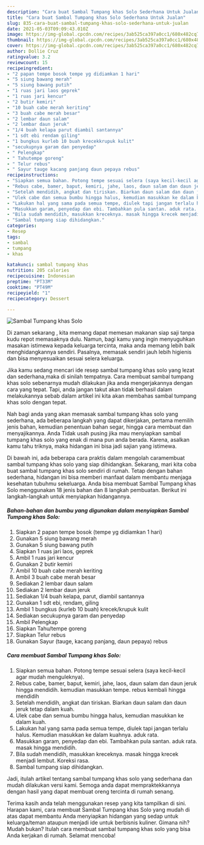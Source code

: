 ```yaml
---
description: "Cara buat Sambal Tumpang khas Solo Sederhana Untuk Jualan"
title: "Cara buat Sambal Tumpang khas Solo Sederhana Untuk Jualan"
slug: 835-cara-buat-sambal-tumpang-khas-solo-sederhana-untuk-jualan
date: 2021-05-03T09:09:43.010Z
image: https://img-global.cpcdn.com/recipes/3ab525ca397a0cc1/680x482cq70/sambal-tumpang-khas-solo-foto-resep-utama.jpg
thumbnail: https://img-global.cpcdn.com/recipes/3ab525ca397a0cc1/680x482cq70/sambal-tumpang-khas-solo-foto-resep-utama.jpg
cover: https://img-global.cpcdn.com/recipes/3ab525ca397a0cc1/680x482cq70/sambal-tumpang-khas-solo-foto-resep-utama.jpg
author: Dollie Cruz
ratingvalue: 3.2
reviewcount: 15
recipeingredient:
- "2 papan tempe bosok tempe yg didiamkan 1 hari"
- "5 siung bawang merah"
- "5 siung bawang putih"
- "1 ruas jari laos geprek"
- "1 ruas jari kencur"
- "2 butir kemiri"
- "10 buah cabe merah keriting"
- "3 buah cabe merah besar"
- "2 lembar daun salam"
- "2 lembar daun jeruk"
- "1/4 buah kelapa parut diambil santannya"
- "1 sdt ebi rendam giling"
- "1 bungkus kurleb 10 buah krecekkrupuk kulit"
- "secukupnya garam dan penyedap"
- " Pelengkap"
- " Tahutempe goreng"
- " Telur rebus"
- " Sayur tauge kacang panjang daun pepaya rebus"
recipeinstructions:
- "Siapkan semua bahan. Potong tempe sesuai selera (saya kecil-kecil agar mudah menguleknya)."
- "Rebus cabe, bamer, baput, kemiri, jahe, laos, daun salam dan daun jeruk hingga mendidih. kemudian masukkan tempe. rebus kembali hingga mendidih"
- "Setelah mendidih, angkat dan tiriskan. Biarkan daun salam dan daun jeruk tetap dalam kuah."
- "Ulek cabe dan semua bumbu hingga halus, kemudian masukkan ke dalam kuah."
- "Lakukan hal yang sama pada semua tempe, diulek tapi jangan terlalu halus. Kemudian masukkan ke dalam kuahnya. aduk rata."
- "Masukkan garam, penyedap dan ebi. Tambahkan pula santan. aduk rata. masak hingga mendidih."
- "Bila sudah mendidih, masukkan kreceknya. masak hingga krecek menjadi lembut. Koreksi rasa."
- "Sambal tumpang siap dihidangkan."
categories:
- Resep
tags:
- sambal
- tumpang
- khas

katakunci: sambal tumpang khas 
nutrition: 205 calories
recipecuisine: Indonesian
preptime: "PT33M"
cooktime: "PT49M"
recipeyield: "1"
recipecategory: Dessert

---
```



![Sambal Tumpang khas Solo](https://img-global.cpcdn.com/recipes/3ab525ca397a0cc1/680x482cq70/sambal-tumpang-khas-solo-foto-resep-utama.jpg)

Di zaman  sekarang , kita memang dapat memesan makanan siap saji tanpa kudu repot memasaknya dulu. Namun, bagi kamu yang ingin menyuguhkan masakan istimewa kepada keluarga tercinta, maka anda memang lebih baik menghidangkannya sendiri. Pasalnya, memasak sendiri jauh lebih higienis dan bisa menyesuaikan sesuai selera keluarga.

Jika kamu sedang mencari ide resep sambal tumpang khas solo yang lezat dan sederhana,maka di sinilah tempatnya. Cara membuat sambal tumpang khas solo  sebenarnya mudah dilakukan jika anda mengerjakannya dengan cara yang tepat. Tapi, anda jangan takut akan tidak berhasil dalam melakukannya 
sebab dalam artikel ini kita akan membahas sambal tumpang khas solo dengan tepat.  



Nah bagi anda yang akan memasak sambal tumpang khas solo yang sederhana, ada beberapa langkah yang dapat dikerjakan, pertama memilih jenis bahan, kemudian penentuan bahan segar, hingga cara membuat dan menyajikannya. Anda Tidak usah pusing jika mau menyiapkan sambal tumpang khas solo yang enak di mana pun anda berada. Karena, asalkan kamu  tahu triknya, maka hidangan ini bisa jadi sajian yang istimewa.

Di bawah ini, ada beberapa cara praktis  dalam mengolah caramembuat sambal tumpang khas solo yang siap dihidangkan. Sekarang, mari kita coba buat sambal tumpang khas solo sendiri di rumah. Tetap dengan bahan sederhana, hidangan ini bisa memberi manfaat dalam membantu menjaga kesehatan tubuhmu sekeluarga. Anda bisa membuat Sambal Tumpang khas Solo menggunakan 18 jenis bahan dan 8 langkah pembuatan. Berikut ini langkah-langkah untuk menyiapkan hidangannya.

<!--inarticleads1-->

##### Bahan-bahan dan bumbu yang digunakan dalam menyiapkan Sambal Tumpang khas Solo:

1. Siapkan 2 papan tempe bosok (tempe yg didiamkan 1 hari)
1. Gunakan 5 siung bawang merah
1. Gunakan 5 siung bawang putih
1. Siapkan 1 ruas jari laos, geprek
1. Ambil 1 ruas jari kencur
1. Gunakan 2 butir kemiri
1. Ambil 10 buah cabe merah keriting
1. Ambil 3 buah cabe merah besar
1. Sediakan 2 lembar daun salam
1. Sediakan 2 lembar daun jeruk
1. Sediakan 1/4 buah kelapa, parut, diambil santannya
1. Gunakan 1 sdt ebi, rendam, giling
1. Ambil 1 bungkus (kurleb 10 buah) krecek/krupuk kulit
1. Sediakan secukupnya garam dan penyedap
1. Ambil  Pelengkap
1. Siapkan  Tahu/tempe goreng
1. Siapkan  Telur rebus
1. Gunakan  Sayur (tauge, kacang panjang, daun pepaya) rebus




<!--inarticleads2-->

##### Cara membuat Sambal Tumpang khas Solo:

1. Siapkan semua bahan. Potong tempe sesuai selera (saya kecil-kecil agar mudah menguleknya).
1. Rebus cabe, bamer, baput, kemiri, jahe, laos, daun salam dan daun jeruk hingga mendidih. kemudian masukkan tempe. rebus kembali hingga mendidih
1. Setelah mendidih, angkat dan tiriskan. Biarkan daun salam dan daun jeruk tetap dalam kuah.
1. Ulek cabe dan semua bumbu hingga halus, kemudian masukkan ke dalam kuah.
1. Lakukan hal yang sama pada semua tempe, diulek tapi jangan terlalu halus. Kemudian masukkan ke dalam kuahnya. aduk rata.
1. Masukkan garam, penyedap dan ebi. Tambahkan pula santan. aduk rata. masak hingga mendidih.
1. Bila sudah mendidih, masukkan kreceknya. masak hingga krecek menjadi lembut. Koreksi rasa.
1. Sambal tumpang siap dihidangkan.




Jadi, itulah artikel tentang  sambal tumpang khas solo  yang sederhana dan mudah dilakukan versi kami. Semoga anda dapat mempraktekkannya dengan hasil yang dapat membuat oreng tercinta di rumah senang. 

Terima kasih anda telah menggunakan resep yang kita tampilkan di sini. Harapan kami, cara membuat  Sambal Tumpang khas Solo yang mudah di atas dapat membantu Anda menyiapkan hidangan yang sedap untuk keluarga/teman ataupun menjadi ide untuk berbisnis kuliner. Gimana nih? Mudah bukan? Itulah cara membuat sambal tumpang khas solo yang bisa Anda kerjakan di rumah. Selamat mencoba!

